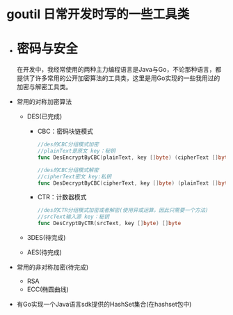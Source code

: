# goutil 日常开发时写的一些工具类

- # 密码与安全

  在开发中，我经常使用的两种主力编程语言是Java与Go，不论那种语言，都提供了许多常用的公开加密算法的工具类，这里是用Go实现的一些我用过的加密与解密工具类。

- 常用的对称加密算法

  - DES(已完成)

    - CBC：密码块链模式

      ```go
      //des的CBC分组模式加密
      //plainText是原文 key：秘钥
      func DesEncryptByCBC(plainText, key []byte) (cipherText []byte) 
      
      //des的CBC分组模式解密
      //cipherText密文 key:私钥
      func DesDecryptByCBC(cipherText, key []byte) (plainText []byte) 
      ```

    - CTR：计数器模式

      ```go
      //des的CTR分组模式加密或者解密(使用异或运算，因此只需要一个方法)
      //srcText输入源 key：秘钥
      func DesCryptByCTR(srcText, key []byte) []byte 
      ```

  - 3DES(待完成)

  - AES(待完成)

- 常用的非对称加密(待完成)

  - RSA
  - ECC(椭圆曲线)

- 有Go实现一个Java语言sdk提供的HashSet集合(在hashset包中)



